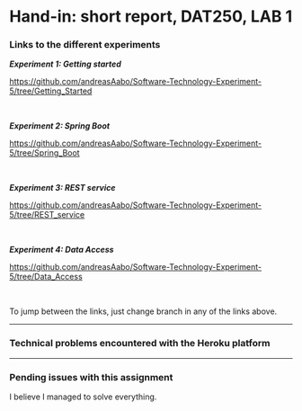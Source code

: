 <h1> Hand-in: short report, DAT250, LAB 1 </h1>


<h3> Links to the different experiments </h3>

***Experiment 1: Getting started***

https://github.com/andreasAabo/Software-Technology-Experiment-5/tree/Getting_Started

<br>

***Experiment 2: Spring Boot***

https://github.com/andreasAabo/Software-Technology-Experiment-5/tree/Spring_Boot

<br>

***Experiment 3: REST service***

https://github.com/andreasAabo/Software-Technology-Experiment-5/tree/REST_service

<br>

***Experiment 4: Data Access***

https://github.com/andreasAabo/Software-Technology-Experiment-5/tree/Data_Access

<br>

To jump between the links, just change branch in any of the links above.

---

<h3> Technical problems encountered with the Heroku platform </h3>


---

<h3>  Pending issues with this assignment  </h3>

I believe I managed to solve everything.

